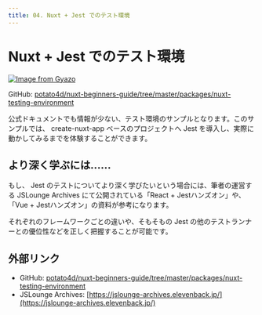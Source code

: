 ```yaml
---
title: 04. Nuxt + Jest でのテスト環境
---
```


# Nuxt + Jest でのテスト環境

[![Image from Gyazo](https://i.gyazo.com/9cca229d54bd7db70643d5d29ec34f5c.gif)](https://gyazo.com/9cca229d54bd7db70643d5d29ec34f5c)

GitHub: [potato4d/nuxt-beginners-guide/tree/master/packages/nuxt-testing-environment](https://github.com/potato4d/nuxt-beginners-guide/tree/master/packages/nuxt-testing-environment)

公式ドキュメントでも情報が少ない、テスト環境のサンプルとなります。このサンプルでは、 create-nuxt-app ベースのプロジェクトへ Jest を導入し、実際に動かしてみるまでを体験することができます。

## より深く学ぶには……

もし、 Jest のテストについてより深く学びたいという場合には、筆者の運営する JSLounge Archives にて公開されている「React + Jestハンズオン」や、「Vue + Jestハンズオン」の資料が参考になります。

それぞれのフレームワークごとの違いや、そもそもの Jest の他のテストランナーとの優位性などを正しく把握することが可能です。

## 外部リンク

- GitHub: [potato4d/nuxt-beginners-guide/tree/master/packages/nuxt-testing-environment](https://github.com/potato4d/nuxt-beginners-guide/tree/master/packages/nuxt-testing-environment)
- JSLounge Archives: [https://jslounge-archives.elevenback.jp/](https://jslounge-archives.elevenback.jp/)
